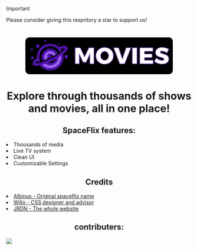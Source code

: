 > [!IMPORTANT]
> Please consider giving this respritory a star to support us!
# 
<p align="center"><img src="https://github.com/GalacticNetwork/spaceflix-v2/blob/main/image/logobanner.png?raw=true" height="100">
</p>

<h1 align="center">Explore through thousands of shows and movies, all in one place!</h1>
<h2 align="center">SpaceFlix features:</h2>
<li>Thousands of media</li>
<li>Live TV system</li>
<li>Clean UI</li>
<li>Customizable Settings</li>
<h2 align="center">Credits</h2>
<li><a href="//github.com/albibos">Albinus - Original spaceflix name</a></li>
<li><a href="//github.com/willoo0">Willo - CSS designer and advisor</a></li>
<li><a href="//github.com/JustJxrdanWasDefinetlyTaken">JRDN - The whole website</a></li>
<h2 align="center">contributers:</h2>
<a target="_blank" href="https://github.com/GalacticNetwork/jordansmathwork-v6/graphs/contributors">
  <img src="https://contrib.rocks/image?repo=GalacticNetwork/jordansmathwork-v6" />
</a>
